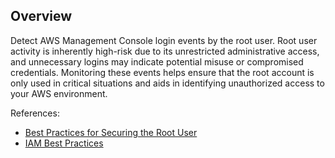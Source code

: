 ## Overview

Detect AWS Management Console login events by the root user. Root user activity is inherently high-risk due to its unrestricted administrative access, and unnecessary logins may indicate potential misuse or compromised credentials. Monitoring these events helps ensure that the root account is only used in critical situations and aids in identifying unauthorized access to your AWS environment.

References:
- [Best Practices for Securing the Root User](https://docs.aws.amazon.com/IAM/latest/UserGuide/root-user-best-practices.html)
- [IAM Best Practices](https://docs.aws.amazon.com/IAM/latest/UserGuide/best-practices.html)
